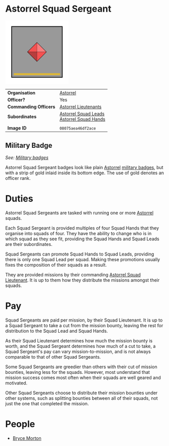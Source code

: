 # Astorrel Squad Sergeant

<img src="https://raw.githubusercontent.com/jesskelsall/astarus-images/main/symbols/08075aea46df2ace.png" height="200" />

|||
| --- | --- |
| **Organisation** | [Astorrel](../astorrel.md) | rank.2
| **Officer?** | Yes |
| **Commanding Officers** | [Astorrel Lieutenants](astorrel-lieutenant.md) |
| **Subordinates** | [Astorrel Squad Leads](astorrel-squad-lead.md)<br>[Astorrel Squad Hands](astorrel-squad-hand.md) |
|||
| **Image ID** | `08075aea46df2ace` |

## Military Badge

*See: [Military badges](../../../civilisations/kingdom-of-astor/military-badges.md)*

Astorrel Squad Sergeant badges look like plain [Astorrel](../astorrel.md) [military badges](../../../civilisations/kingdom-of-astor/military-badges.md), but with a strip of gold inlaid inside its bottom edge. The use of gold denotes an officer rank.

# Duties

Astorrel Squad Sergeants are tasked with running one or more [Astorrel](../astorrel.md) squads.

Each Squad Sergeant is provided multiples of four Squad Hands that they organise into squads of four. They have the ability to change who is in which squad as they see fit, providing the Squad Hands and Squad Leads are their subordinates.

Squad Sergeants can promote Squad Hands to Squad Leads, providing there is only one Squad Lead per squad. Making these promotions usually fixes the composition of their squads as a result.

They are provided missions by their commanding [Astorrel Squad Lieutenant](5-lieutenant.md). It is up to them how they distribute the missions amongst their squads.

# Pay

Squad Sergeants are paid per mission, by their Squad Lieutenant. It is up to a Squad Sergeant to take a cut from the mission bounty, leaving the rest for distribution to the Squad Lead and Squad Hands.

As their Squad Lieutenant determines how much the mission bounty is worth, and the Squad Sergeant determines how much of a cut to take, a Squad Sergeant's pay can vary mission-to-mission, and is not always comparable to that of other Squad Sergeants.

Some Squad Sergeants are greedier than others with their cut of mission bounties, leaving less for the squads. However, most understand that mission success comes most often when their squads are well geared and motivated.

Other Squad Sergeants choose to distribute their mission bounties under other systems, such as splitting bounties between all of their squads, not just the one that completed the mission.

# People

- [Bryce Morton](../../../characters/bryce-morton.md)

